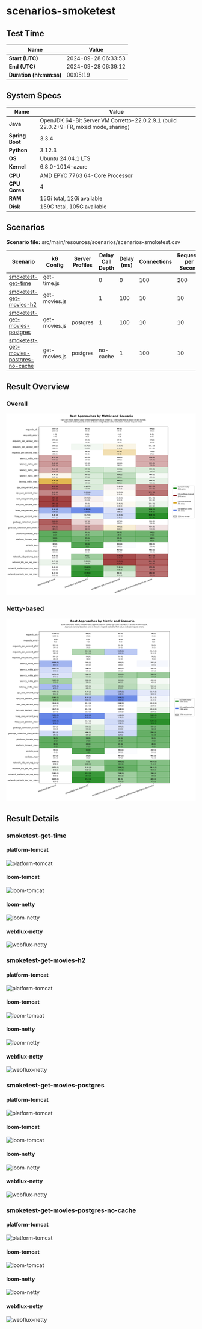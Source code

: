 # scenarios-smoketest

## Test Time

| **Name**                | **Value** |
|-------------------------|-----------|
| **Start (UTC)** | 2024-09-28 06:33:53 |
| **End (UTC)** | 2024-09-28 06:39:12 |
| **Duration (hh:mm:ss)** | 00:05:19 |

## System Specs

| **Name**                | **Value** |
|-------------------------|-----------|
| **Java** | OpenJDK 64-Bit Server VM Corretto-22.0.2.9.1 (build 22.0.2+9-FR, mixed mode, sharing) |
| **Spring Boot** | 3.3.4 |
| **Python** | 3.12.3 |
| **OS** | Ubuntu 24.04.1 LTS |
| **Kernel** | 6.8.0-1014-azure |
| **CPU** | AMD EPYC 7763 64-Core Processor |
| **CPU Cores** | 4 |
| **RAM** | 15Gi total, 12Gi available |
| **Disk** | 159G total, 105G available |

## Scenarios

**Scenario file:** src/main/resources/scenarios/scenarios-smoketest.csv

| Scenario | k6 Config | Server Profiles | Delay Call Depth | Delay (ms) | Connections | Requests per Second | Warmup Duration (s) | Test Duration (s) |
|----------|-----------|-----------------|------------------|------------|-------------|---------------------|---------------------|------------------|
| [smoketest-get-time](#smoketest-get-time) | get-time.js |  | 0 | 0 | 100 | 200 | 2 | 6 |
| [smoketest-get-movies-h2](#smoketest-get-movies-h2) | get-movies.js |  | 1 | 100 | 10 | 10 | 0 | 6 |
| [smoketest-get-movies-postgres](#smoketest-get-movies-postgres) | get-movies.js | postgres | 1 | 100 | 10 | 10 | 0 | 6 |
| [smoketest-get-movies-postgres-no-cache](#smoketest-get-movies-postgres-no-cache) | get-movies.js | postgres|no-cache | 1 | 100 | 10 | 10 | 0 | 6 |

## Result Overview

### Overall

![Overall Results](./results.png)
### Netty-based

![Netty Results](./results-netty.png)

## Result Details


### smoketest-get-time

#### platform-tomcat

![platform-tomcat](./smoketest-get-time/platform-tomcat.png)

#### loom-tomcat

![loom-tomcat](./smoketest-get-time/loom-tomcat.png)

#### loom-netty

![loom-netty](./smoketest-get-time/loom-netty.png)

#### webflux-netty

![webflux-netty](./smoketest-get-time/webflux-netty.png)


### smoketest-get-movies-h2

#### platform-tomcat

![platform-tomcat](./smoketest-get-movies-h2/platform-tomcat.png)

#### loom-tomcat

![loom-tomcat](./smoketest-get-movies-h2/loom-tomcat.png)

#### loom-netty

![loom-netty](./smoketest-get-movies-h2/loom-netty.png)

#### webflux-netty

![webflux-netty](./smoketest-get-movies-h2/webflux-netty.png)


### smoketest-get-movies-postgres

#### platform-tomcat

![platform-tomcat](./smoketest-get-movies-postgres/platform-tomcat.png)

#### loom-tomcat

![loom-tomcat](./smoketest-get-movies-postgres/loom-tomcat.png)

#### loom-netty

![loom-netty](./smoketest-get-movies-postgres/loom-netty.png)

#### webflux-netty

![webflux-netty](./smoketest-get-movies-postgres/webflux-netty.png)


### smoketest-get-movies-postgres-no-cache

#### platform-tomcat

![platform-tomcat](./smoketest-get-movies-postgres-no-cache/platform-tomcat.png)

#### loom-tomcat

![loom-tomcat](./smoketest-get-movies-postgres-no-cache/loom-tomcat.png)

#### loom-netty

![loom-netty](./smoketest-get-movies-postgres-no-cache/loom-netty.png)

#### webflux-netty

![webflux-netty](./smoketest-get-movies-postgres-no-cache/webflux-netty.png)


